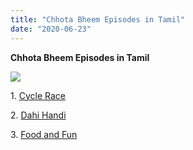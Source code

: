 ```yaml
---
title: "Chhota Bheem Episodes in Tamil"
date: "2020-06-23"
---
```


**Chhota Bheem Episodes in Tamil** 

[![](https://1.bp.blogspot.com/-L1KHln6U9hM/XvF0v3oTyWI/AAAAAAAABZE/-HmPRKDRiJcUzJNafah_e9yq3CXlW80NACK4BGAsYHg/w400-h198/chhota-bheem-P.a.inamdar-College-of-Visual-Effects-1.jpg)](https://1.bp.blogspot.com/-L1KHln6U9hM/XvF0v3oTyWI/AAAAAAAABZE/-HmPRKDRiJcUzJNafah_e9yq3CXlW80NACK4BGAsYHg/s709/chhota-bheem-P.a.inamdar-College-of-Visual-Effects-1.jpg)

  

1\. [Cycle Race](https://mega.nz/file/CFpxjBgL#01qQuOPNPpospsabBwYuXYJFa5-DI2iaHtIl2-quNjQ)

2\. [Dahi Handi](https://mega.nz/file/XVoRETRL#xkceUetaOCu-bcsqe8oD0Tp7U39bhSLMmiOyXPvFDoU)  

3\. [Food and Fun](https://mega.nz/file/yIQlwCwR#KqzjmFv7KyUd1pzHpEGxe9H_E3aw0YrFRDXoNTlRuuc)
